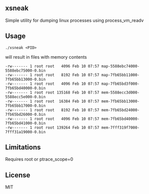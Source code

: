 xsneak
---
Simple utility for dumping linux processes using process_vm_readv

Usage
---
`./xsneak <PID>`

will result in files with memory contents
```
-rw------- 1 root root   4096 Feb 10 07:57 map-5588ebc74000-5588ebc75000-0.bin
-rw------- 1 root root   8192 Feb 10 07:57 map-7fb65bb11000-7fb65bb13000-0.bin
-rw------- 1 root root   4096 Feb 10 07:57 map-7fb65bd3f000-7fb65bd40000-0.bin
-rw------- 1 root root 135168 Feb 10 07:57 mem-5588ecc3d000-5588ecc5e000-0.bin
-rw------- 1 root root  16384 Feb 10 07:57 mem-7fb65bb13000-7fb65bb17000-0.bin
-rw------- 1 root root   8192 Feb 10 07:57 mem-7fb65bd24000-7fb65bd26000-0.bin
-rw------- 1 root root   4096 Feb 10 07:57 mem-7fb65bd40000-7fb65bd41000-0.bin
-rw------- 1 root root 139264 Feb 10 07:57 mem-7fff319f7000-7fff31a19000-0.bin
```

Limitations
---
Requires root or ptrace_scope=0

License
---
MIT

